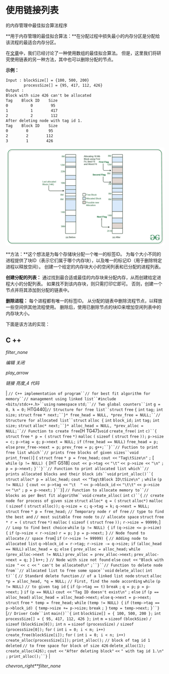 # 使用链接列表

的内存管理中最佳拟合算法程序

**用于内存管理的最佳拟合算法：**在分配过程中损失最小的内存分区是分配给该流程的最适合内存分区。

在[文章](https://www.geeksforgeeks.org/program-best-fit-algorithm-memory-management/)中，我们已经讨论了一种使用数组的最佳拟合算法。 但是，这里我们将研究使用链表的另一种方法，其中也可以删除分配的节点。

**示例：**

```
Input : blockSize[] = {100, 500, 200}
        processSize[] = {95, 417, 112, 426} 
Output :
Block with size 426 can't be allocated
Tag    Block ID    Size
0          0        95
1          1        417
2          2        112
After deleting node with tag id 1.
Tag    Block ID    Size
0        0         95
2        2        112
3        1        426

```

[![](img/6987c624f5b654a88132d843c443d166.png)](https://media.geeksforgeeks.org/wp-content/uploads/20200528192255/ahf.jpg)

**方法：**这个想法是为每个存储块分配一个唯一的标签ID。 为每个大小不同的进程提供了块ID（表示它们属于哪个内存块），以及唯一的标记ID（用于删除特定进程以释放空间）。 创建一个给定的内存块大小的空闲列表和已分配的进程列表。

**创建分配的列表：**
通过找到最合适或最佳的内存块来分配内存，从而创建给定进程大小的分配列表。 如果找不到该内存块，则只需打印它即可。 否则，创建一个节点并将其添加到分配的链表中。

**删除进程：**
每个进程都有唯一的标签ID。 从分配的链表中删除流程节点，以释放一些空间供其他流程使用。 删除后，使用已删除节点的块ID来增加空闲列表中的内存块大小。

下面是该方法的实现：

## C ++

*filter_none*

*编辑*
*关闭*

*play_arrow*

*链接*
*亮度_4*
*代码*

| `// C++ implementation of program``// for best fit algorithm for memory``// management using linked list``#include <bits/stdc++.h>``using` `namespace` `std;``// Two global counters``int` `g = 0, k = 0;` HTG440]`// Structure for free list``struct` `free` `{` `int` `tag;` `int` `size;` `struct` `free` `* next;``}* free_head = NULL, *prev_free = NULL;``// Structure for allocated list``struct` `alloc {` `int` `block_id;` `int` `tag;` `int` `size;` `struct` `alloc* next;``}* alloc_head = NULL, *prev_alloc = NULL;``// Function to create free`[H TG47]`void` `create_free(` `int` `c)``{` `struct` `free` `* p = (` `struct` `free` `*)` `malloc` `(` `sizeof` `(` `struct` `free` `));` `p->size = c;` `p->tag = g;` `p->next = NULL;` `if` `(free_head == NULL)` `free_head = p;` `else` `prev_free->next = p;` `prev_free = p;` `g++;``}``// Fuction to print free list which``// prints free blocks of given sizes``void` `print_free()`] `{` `struct` `free` `* p = free_head;` `cout <<` `"Tag\tSize\n"` `;` [ `while` `(p != NULL) {` [HT G518] `cout << p->tag <<` `"\t"` `<< p->size <<` `"\n"` `;` `p = p->next;` `}``}``// Function to print allocated list which``// prints allocated blocks and their block ids``void` `print_alloc()``{` `struct` `alloc* p = alloc_head;` `cout <<` `"Tag\tBlock ID\tSize\n"` `;` `while` `(p != NULL) {` `cout << p->tag <<` `"\t  "` `<< p->block_id` `<<` `"\t\t"` `<< p->size <<` `"\n"` `;` `p = p->next;` `}``}`] `// Function to allocate memory to``// blocks as per Best fit algorithm``void` `create_alloc(` `int` `c)``{` `// create node for process of given size` `struct` `alloc* q = (` `struct` `alloc*)` `malloc` `(` `sizeof` `(` `struct` `alloc));` `q->size = c;` `q->tag = k;` `q->next = NULL;` `struct` `free` `* p = free_head;` `// Temporary node r of free` `// type to find the best and` `// most suitable free node to` `// allocate space` `struct` `free` `* r = (` `struct` `free` `*)` `malloc` `(` `sizeof` `(` `struct` `free` `));` `r->size = 99999;`] `// Loop to find best choice` `while` `(p != NULL) {` `if` `(q->size <= p->size) {` `if` `(p->size < r->size)` `r = p;` `}` `p = p->next;` `}` `// Node found to allocate` `// space from`]  `if` `(r->size != 99999) {` `// Adding node to allocated list` `q->block_id = r->tag;` `r->size -= q->size;` `if` `(alloc_head == NULL)` `alloc_head = q;` `else` `{` `prev_alloc = alloc_head;` `while` `(prev_alloc->next != NULL)` `prev_alloc = prev_alloc->next;` `prev_alloc->next = q;` `}` ] `k++;` `}` `// Node with size not found` `else` `cout <<` `"Block with size "`​​ `<< c <<` `" can't be allocated\n"` `;``}``// Function to delete node from``// allocated list to free some space``void` `delete_alloc(` `int` `t)``{` `// Standard delete function` `// of a linked list node` `struct` `alloc *p = alloc_head, *q = NULL;` `// First, find the node according` `while` `(p != NULL)` `// to given tag id` `{` `if` `(p->tag == t)` `break` `;` `q = p;` `p = p->next;` `}` `if` `(p == NULL)` `cout <<` `"Tag ID doesn't exist\n"` `;` `else` `if` `(p == alloc_head)` `alloc_head = alloc_head->next;` `else` `q->next = p->next;` `struct` `free` `* temp = free_head;` `while` `(temp != NULL) {` `if` `(temp->tag == p->block_id) {` `temp->size += p->size;` `break` `;` `}` `temp = temp->next;` `}``}` [`// Driver Code``int` `main()``{` `int` `blockSize[] = { 100, 500, 200 };` `int` `processSize[] = { 95, 417, 112, 426 };` `int` `m =` `sizeof` `(blockSize)` `/` `sizeof` `(blockSize[0]);` `int` `n =` `sizeof` `(processSize)` `/` `sizeof` `(processSize[0]);` `for` `(` `int` `i = 0; i < m; i++)` `create_free(blockSize[i]);` `for` `(` `int` `i = 0; i < n; i++)` `create_alloc(processSize[i]);` `print_alloc();` `// block of tag id 1 deleted` `// to free space for block of size 426` `delete_alloc(1);` `create_alloc(426);` `cout <<` `"After deleting block"` `<<` `" with tag id 1.\n"` `;` `print_alloc();``}` |

*chevron_right**filter_none*